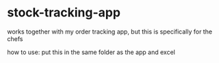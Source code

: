 # stock-tracking-app
works together with my order tracking app, but this is specifically for the chefs

how to use:
put this in the same folder as the app and excel
